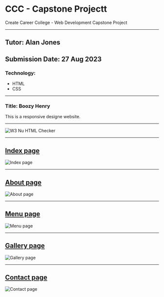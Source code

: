# CCC - Capstone Projectt
Create Career College - Web Development Capstone Project

---

## Tutor: Alan Jones<br>
## Submission Date: 27 Aug 2023

### Technology:
- HTML
- CSS
  
---

### Title: Boozy Henry
<p>This is a responsive designe website.</p>

---

![W3 Nu HTML Checker](Html_Checker.png)

---

## [Index page](/pages/index.png)
![Index page](/pages/index.png)

---

## [About page](/pages/about.png)
![About page](/pages/about.png)

---

## [Menu page](/pages/menu.png)
![Menu page](/pages/menu.png)

---

## [Gallery page](/pages/gallery.png)
![Gallery page](/pages/gallery.png)

---

## [Contact page](/pages/contact.png)
![Contact page](/pages/contact.png)
